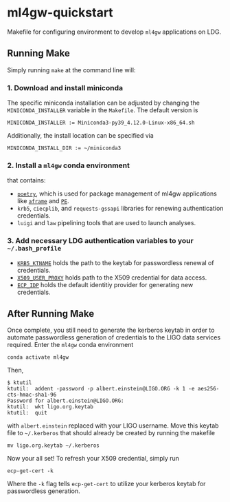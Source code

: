 # ml4gw-quickstart
Makefile for configuring environment to develop `ml4gw` applications on LDG.

## Running Make
Simply running `make` at the command line will:

### 1. Download and install miniconda

The specific miniconda installation can be adjusted by changing the `MINICONDA_INSTALLER` variable in the `Makefile`.
The default version is 
```make
MINICONDA_INSTALLER := Miniconda3-py39_4.12.0-Linux-x86_64.sh
```

Additionally, the install location can be specified via
```make
MINICONDA_INSTALL_DIR := ~/miniconda3
```

### 2. Install a `ml4gw` conda environment
that contains:
- [`poetry`](https://python-poetry.org/), which is used for package management of ml4gw applications like [`aframe`](github.com/ml4gw/aframe/) and [`PE`](github.com/ml4gw/PE).
- `krb5`, `ciecplib`, and `requests-gssapi` libraries for renewing authentication credentials.
- `luigi` and `law` pipelining tools that are used to launch analyses. 

### 3. Add necessary LDG authentication variables to your `~/.bash_profile`
- [`KRB5_KTNAME`](https://computing.docs.ligo.org/guide/auth/kerberos/?h=krb) holds the path to the keytab for passwordless renewal of credentials.
- [`X509_USER_PROXY`](https://computing.docs.ligo.org/guide/auth/x509/) holds path to the X509 credential for data access.
- [`ECP_IDP`](https://computing.docs.ligo.org/guide/auth/x509/?h=ecp_idp#ligo) holds the default identitiy provider for generating new credentials.

## After Running Make
Once complete, you still need to generate the kerberos keytab in order to automate passwordless generation of credentials to the LIGO data services required. Enter the `ml4gw` conda environment

```console
conda activate ml4gw
```

Then, 

```console
$ ktutil
ktutil:  addent -password -p albert.einstein@LIGO.ORG -k 1 -e aes256-cts-hmac-sha1-96
Password for albert.einstein@LIGO.ORG:
ktutil:  wkt ligo.org.keytab
ktutil:  quit
```
with `albert.einstein` replaced with your LIGO username. Move this keytab file to `~/.kerberos` that should already be created by running the makefile

```console
mv ligo.org.keytab ~/.kerberos
```

Now your all set! To refresh your X509 credential, simply run

```consoloe
ecp-get-cert -k
```

Where the `-k` flag tells `ecp-get-cert` to utilize your kerberos keytab for passwordless generation.









